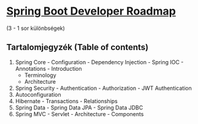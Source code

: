# [Spring Boot Developer Roadmap](https://roadmap.sh/spring-boot)
(3 - 1 sor különbségek)



## Tartalomjegyzék (Table of contents)
  1. Spring Core
    - Configuration
    - Dependency Injection
    - Spring IOC
    - Annotations
    - Introduction
      - Terminology
      - Architecture
  2. Spring Security
    - Authentication
    - Authorization
    - JWT Authentication
  3. Autoconfiguration
  4. Hibernate
    - Transactions
    - Relationships
  5. Spring Data
    - Spring Data JPA
    - Spring Data JDBC
  6. Spring MVC
    - Servlet
    - Architecture
    - Components


